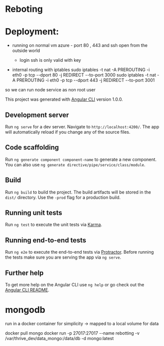 # Reboting

# Deployment:
* running on normal vm azure  - port 80 , 443 and ssh open from the outside world
  * login ssh is only valid with key

* internal routing with iptables
sudo iptables -t nat -A PREROUTING -i eth0 -p tcp --dport 80 -j REDIRECT --to-port 3000
sudo iptables -t nat -A PREROUTING -i eth0 -p tcp --dport 443 -j REDIRECT --to-port 3001

so we can run node service as non root user

This project was generated with [Angular CLI](https://github.com/angular/angular-cli) version 1.0.0.

## Development server

Run `ng serve` for a dev server. Navigate to `http://localhost:4200/`. The app will automatically reload if you change any of the source files.

## Code scaffolding

Run `ng generate component component-name` to generate a new component. You can also use `ng generate directive/pipe/service/class/module`.

## Build

Run `ng build` to build the project. The build artifacts will be stored in the `dist/` directory. Use the `-prod` flag for a production build.

## Running unit tests

Run `ng test` to execute the unit tests via [Karma](https://karma-runner.github.io).

## Running end-to-end tests

Run `ng e2e` to execute the end-to-end tests via [Protractor](http://www.protractortest.org/).
Before running the tests make sure you are serving the app via `ng serve`.

## Further help

To get more help on the Angular CLI use `ng help` or go check out the [Angular CLI README](https://github.com/angular/angular-cli/blob/master/README.md).



# mongodb
run in a docker container for simplicity -> mapped to a local volume for data

docker pull mongo
docker run -p 27017:27017 --name rebotting -v /var/thrive_dev/data_mongo:/data/db -d mongo:latest
